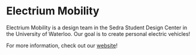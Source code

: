 # Electrium Mobility
Electrium Mobility is a design team in the Sedra Student Design Center in the University of Waterloo. Our goal is to create personal electric vehicles!

For more information, check out our [website](https://electriummobility.com/)!
